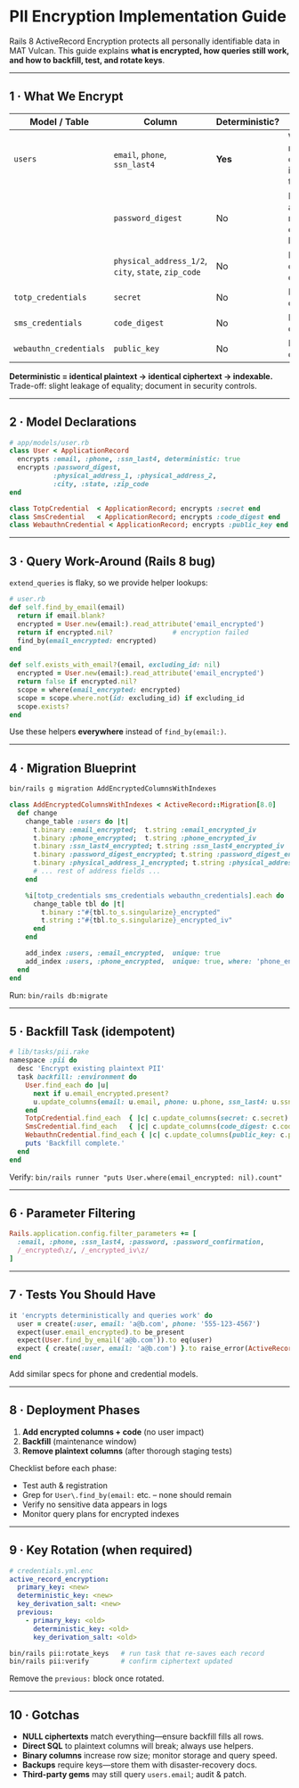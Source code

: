 # PII Encryption Implementation Guide

Rails 8 ActiveRecord Encryption protects all personally identifiable data in MAT Vulcan. This guide explains **what is encrypted, how queries still work, and how to backfill, test, and rotate keys**.

---

## 1 · What We Encrypt

| Model / Table | Column | Deterministic? | Why |
|---------------|--------|----------------|-----|
| `users` | `email`, `phone`, `ssn_last4` | **Yes** | We must query & index them |
|            | `password_digest` | No | Hash is already random; extra layer |
|            | `physical_address_1/2`, `city`, `state`, `zip_code` | No | Not queried directly |
| `totp_credentials` | `secret` | No | Never queried |
| `sms_credentials` | `code_digest` | No | Never queried |
| `webauthn_credentials` | `public_key` | No | Never queried |

**Deterministic = identical plaintext → identical ciphertext → indexable.** Trade-off: slight leakage of equality; document in security controls.

---

## 2 · Model Declarations

```ruby
# app/models/user.rb
class User < ApplicationRecord
  encrypts :email, :phone, :ssn_last4, deterministic: true
  encrypts :password_digest,
           :physical_address_1, :physical_address_2,
           :city, :state, :zip_code
end

class TotpCredential  < ApplicationRecord; encrypts :secret end
class SmsCredential   < ApplicationRecord; encrypts :code_digest end
class WebauthnCredential < ApplicationRecord; encrypts :public_key end
```

---

## 3 · Query Work-Around (Rails 8 bug)

`extend_queries` is flaky, so we provide helper lookups:

```ruby
# user.rb
def self.find_by_email(email)
  return if email.blank?
  encrypted = User.new(email:).read_attribute('email_encrypted')
  return if encrypted.nil?               # encryption failed
  find_by(email_encrypted: encrypted)
end

def self.exists_with_email?(email, excluding_id: nil)
  encrypted = User.new(email:).read_attribute('email_encrypted')
  return false if encrypted.nil?
  scope = where(email_encrypted: encrypted)
  scope = scope.where.not(id: excluding_id) if excluding_id
  scope.exists?
end
```

Use these helpers **everywhere** instead of `find_by(email:)`.

---

## 4 · Migration Blueprint

```bash
bin/rails g migration AddEncryptedColumnsWithIndexes
```

```ruby
class AddEncryptedColumnsWithIndexes < ActiveRecord::Migration[8.0]
  def change
    change_table :users do |t|
      t.binary :email_encrypted;  t.string :email_encrypted_iv
      t.binary :phone_encrypted;  t.string :phone_encrypted_iv
      t.binary :ssn_last4_encrypted; t.string :ssn_last4_encrypted_iv
      t.binary :password_digest_encrypted; t.string :password_digest_encrypted_iv
      t.binary :physical_address_1_encrypted; t.string :physical_address_1_encrypted_iv
      # ... rest of address fields ...
    end

    %i[totp_credentials sms_credentials webauthn_credentials].each do |tbl|
      change_table tbl do |t|
        t.binary :"#{tbl.to_s.singularize}_encrypted"
        t.string :"#{tbl.to_s.singularize}_encrypted_iv"
      end
    end

    add_index :users, :email_encrypted,  unique: true
    add_index :users, :phone_encrypted,  unique: true, where: 'phone_encrypted IS NOT NULL'
  end
end
```

Run: `bin/rails db:migrate`

---

## 5 · Backfill Task (idempotent)

```ruby
# lib/tasks/pii.rake
namespace :pii do
  desc 'Encrypt existing plaintext PII'
  task backfill: :environment do
    User.find_each do |u|
      next if u.email_encrypted.present?
      u.update_columns(email: u.email, phone: u.phone, ssn_last4: u.ssn_last4)
    end
    TotpCredential.find_each  { |c| c.update_columns(secret: c.secret)   if c.secret_encrypted.blank? }
    SmsCredential.find_each   { |c| c.update_columns(code_digest: c.code_digest) if c.code_digest_encrypted.blank? }
    WebauthnCredential.find_each { |c| c.update_columns(public_key: c.public_key) if c.public_key_encrypted.blank? }
    puts 'Backfill complete.'
  end
end
```

Verify: `bin/rails runner "puts User.where(email_encrypted: nil).count"`

---

## 6 · Parameter Filtering

```ruby
Rails.application.config.filter_parameters += [
  :email, :phone, :ssn_last4, :password, :password_confirmation,
  /_encrypted\z/, /_encrypted_iv\z/
]
```

---

## 7 · Tests You Should Have

```ruby
it 'encrypts deterministically and queries work' do
  user = create(:user, email: 'a@b.com', phone: '555-123-4567')
  expect(user.email_encrypted).to be_present
  expect(User.find_by_email('a@b.com')).to eq(user)
  expect { create(:user, email: 'a@b.com') }.to raise_error(ActiveRecord::RecordNotUnique)
end
```

Add similar specs for phone and credential models.

---

## 8 · Deployment Phases

1. **Add encrypted columns + code** (no user impact)  
2. **Backfill** (maintenance window)  
3. **Remove plaintext columns** (after thorough staging tests)

Checklist before each phase:

- Test auth & registration  
- Grep for `User\.find_by(email:` etc. – none should remain  
- Verify no sensitive data appears in logs  
- Monitor query plans for encrypted indexes

---

## 9 · Key Rotation (when required)

```yaml
# credentials.yml.enc
active_record_encryption:
  primary_key: <new>
  deterministic_key: <new>
  key_derivation_salt: <new>
  previous:
    - primary_key: <old>
      deterministic_key: <old>
      key_derivation_salt: <old>
```

```bash
bin/rails pii:rotate_keys   # run task that re-saves each record
bin/rails pii:verify        # confirm ciphertext updated
```

Remove the `previous:` block once rotated.

---

## 10 · Gotchas

* **NULL ciphertexts** match everything—ensure backfill fills all rows.  
* **Direct SQL** to plaintext columns will break; always use helpers.  
* **Binary columns** increase row size; monitor storage and query speed.  
* **Backups** require keys—store them with disaster-recovery docs.  
* **Third-party gems** may still query `users.email`; audit & patch.